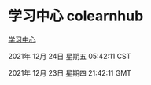 # 学习中心 colearnhub
[学习中心](http://59.174.25.102:56308/colearnhub/)

2021年 12月 24日 星期五 05:42:11 CST

2021年 12月 23日 星期四 21:42:11 GMT
